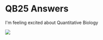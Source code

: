 # QB25 Answers

I'm feeling excited about Quantitative Biology

![](https://bioart.niaid.nih.gov/api/bioarts/514/files/636488)
